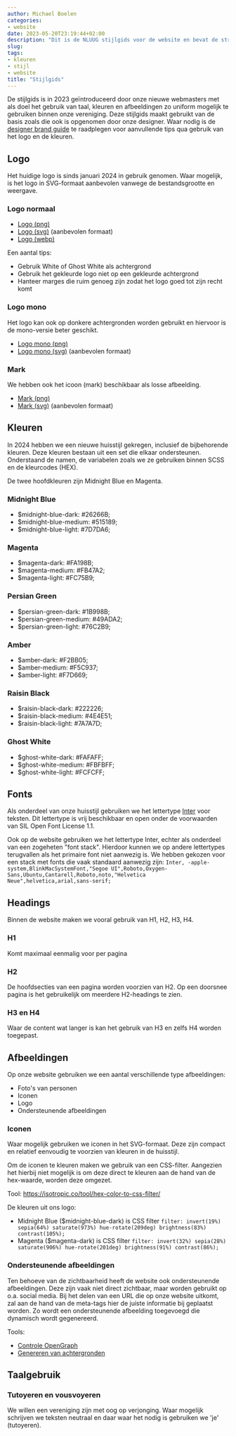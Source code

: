 ```yaml
---
author: Michael Boelen
categories:
- website
date: 2023-05-20T23:19:44+02:00
description: "Dit is de NLUUG stijlgids voor de website en bevat de structuur en kleuren van onze huisstijl."
slug:
tags:
- kleuren
- stijl
- website
title: "Stijlgids"
---
```


De stijlgids is in 2023 geïntroduceerd door onze nieuwe webmasters met als doel het gebruik van taal, kleuren en afbeeldingen zo uniform mogelijk te gebruiken binnen onze vereniging. Deze stijlgids maakt gebruikt van de basis zoals die ook is opgenomen door onze designer. Waar nodig is de [designer brand guide](/pdf/nluug/nluug-brand-guide.pdf) te raadplegen voor aanvullende tips qua gebruik van het logo en de kleuren.

## Logo

Het huidige logo is sinds januari 2024 in gebruik genomen. Waar mogelijk, is het logo in SVG-formaat aanbevolen vanwege de bestandsgrootte en weergave.

### Logo normaal

* [Logo (png)](/afbeeldingen/logo/nluug-logo.png)
* [Logo (svg)](/afbeeldingen/logo/nluug-logo.svg) (aanbevolen formaat)
* [Logo (webp)](/afbeeldingen/logo/nluug-logo.webp)

Een aantal tips:
* Gebruik White of Ghost White als achtergrond
* Gebruik het gekleurde logo niet op een gekleurde achtergrond
* Hanteer marges die ruim genoeg zijn zodat het logo goed tot zijn recht komt

### Logo mono

Het logo kan ook op donkere achtergronden worden gebruikt en hiervoor is de mono-versie beter geschikt.

* [Logo mono (png)](/afbeeldingen/logo/nluug-logo-mono.png)
* [Logo mono (svg)](/afbeeldingen/logo/nluug-logo-mono.svg) (aanbevolen formaat)

### Mark

We hebben ook het icoon (mark) beschikbaar als losse afbeelding.

* [Mark (png)](/afbeeldingen/logo/nluug-logo-mark.png)
* [Mark (svg)](/afbeeldingen/logo/nluug-logo-mark.svg) (aanbevolen formaat)

## Kleuren

In 2024 hebben we een nieuwe huisstijl gekregen, inclusief de bijbehorende kleuren. Deze kleuren bestaan uit een set die elkaar ondersteunen. Onderstaand de namen, de variabelen zoals we ze gebruiken binnen SCSS en de kleurcodes (HEX).

De twee hoofdkleuren zijn Midnight Blue en Magenta.

### Midnight Blue
* $midnight-blue-dark: #26266B;
* $midnight-blue-medium: #515189;
* $midnight-blue-light: #7D7DA6;

### Magenta
* $magenta-dark: #FA198B;
* $magenta-medium: #FB47A2;
* $magenta-light: #FC75B9;

### Persian Green
* $persian-green-dark: #1B998B;
* $persian-green-medium: #49ADA2;
* $persian-green-light: #76C2B9;

### Amber
* $amber-dark: #F2BB05;
* $amber-medium: #F5C937;
* $amber-light: #F7D669;

### Raisin Black
* $raisin-black-dark: #222226;
* $raisin-black-medium: #4E4E51;
* $raisin-black-light: #7A7A7D;

### Ghost White
* $ghost-white-dark: #FAFAFF;
* $ghost-white-medium: #FBFBFF;
* $ghost-white-light: #FCFCFF;

## Fonts

Als onderdeel van onze huisstijl gebruiken we het lettertype [Inter](https://rsms.me/inter/) voor teksten. Dit lettertype is vrij beschikbaar en open onder de voorwaarden van SIL Open Font License 1.1.

Ook op de website gebruiken we het lettertype Inter, echter als onderdeel van een zogeheten "font stack". Hierdoor kunnen we op andere lettertypes terugvallen als het primaire font niet aanwezig is. We hebben gekozen voor een stack met fonts die vaak standaard aanwezig zijn: `Inter, -apple-system,BlinkMacSystemFont,"Segoe UI",Roboto,Oxygen-Sans,Ubuntu,Cantarell,Roboto,noto,"Helvetica Neue",helvetica,arial,sans-serif;`

## Headings

Binnen de website maken we vooral gebruik van H1, H2, H3, H4.

### H1

Komt maximaal eenmalig voor per pagina

### H2

De hoofdsecties van een pagina worden voorzien van H2. Op een doorsnee pagina is het gebruikelijk om meerdere H2-headings te zien.

### H3 en H4

Waar de content wat langer is kan het gebruik van H3 en zelfs H4 worden toegepast.

## Afbeeldingen

Op onze website gebruiken we een aantal verschillende type afbeeldingen:

* Foto's van personen
* Iconen
* Logo
* Ondersteunende afbeeldingen

### Iconen

Waar mogelijk gebruiken we iconen in het SVG-formaat. Deze zijn compact en relatief eenvoudig te voorzien van kleuren in de huisstijl.

Om de iconen te kleuren maken we gebruik van een CSS-filter. Aangezien het hierbij niet mogelijk is om deze direct te kleuren aan de hand van de hex-waarde, worden deze omgezet.

Tool: https://isotropic.co/tool/hex-color-to-css-filter/

De kleuren uit ons logo:
* Midnight Blue ($midnight-blue-dark) is CSS filter `filter: invert(19%) sepia(64%) saturate(973%) hue-rotate(209deg) brightness(83%) contrast(105%);`
* Magenta ($magenta-dark) is CSS filter `filter: invert(32%) sepia(28%) saturate(906%) hue-rotate(201deg) brightness(91%) contrast(86%);`

### Ondersteunende afbeeldingen

Ten behoeve van de zichtbaarheid heeft de website ook ondersteunende afbeeldingen. Deze zijn vaak niet direct zichtbaar, maar worden gebruikt op o.a. social media. Bij het delen van een URL die op onze website uitkomt, zal aan de hand van de meta-tags hier de juiste informatie bij geplaatst worden. Zo wordt een ondersteunende afbeelding toegevoegd die dynamisch wordt gegenereerd.

Tools:
* [Controle OpenGraph](https://www.opengraph.xyz/)
* [Genereren van achtergronden](https://angrytools.com/gradient/image/)

## Taalgebruik

### Tutoyeren en vousvoyeren

We willen een vereniging zijn met oog op verjonging. Waar mogelijk schrijven we teksten neutraal en daar waar het nodig is gebruiken we 'je' (tutoyeren).
